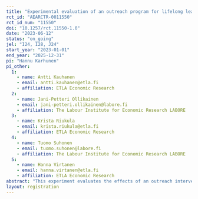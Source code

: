 ```yaml
---
title: "Experimental evaluation of an outreach program for lifelong learning"
rct_id: "AEARCTR-0011550"
rct_id_num: "11550"
doi: "10.1257/rct.11550-1.0"
date: "2023-06-12"
status: "on_going"
jel: "I24, I28, J24"
start_year: "2023-01-01"
end_year: "2025-12-31"
pi: "Hannu Karhunen"
pi_other:
  1:
    - name: Antti Kauhanen
    - email: antti.kauhanen@etla.fi
    - affiliation: ETLA Economic Research
  2:
    - name: Jani-Petteri Ollikainen
    - email: jani-petteri.ollikainen@labore.fi
    - affiliation: The Labour Institute for Economic Research LABORE
  3:
    - name: Krista Riukula
    - email: krista.riukula@etla.fi
    - affiliation: ETLA Economic Research
  4:
    - name: Tuomo Suhonen
    - email: tuomo.suhonen@labore.fi
    - affiliation: The Labour Institute for Economic Research LABORE
  5:
    - name: Hanna Virtanen
    - email: hanna.virtanen@etla.fi
    - affiliation: ETLA Economic Research
abstract: "This experiment evaluates the effects of an outreach intervention on lifelong learning. The intervention is implemented by Finland's Service Centre for Continuous Learning and Employment (SECLE). It seeks to improve the co-operation between companies and education providers with the ultimate goal of encouraging underrepresented groups to increase their educational participation. In practice, SECLE hires service providers who approach companies employing 3 - 149 persons and provide their services for the companies that agree to take part. First, the service providers chart the skill needs of the companies and employees. Next, the service providers organize an event tailored specifically for each company in which they provide information and guidance on different educational options. Evaluation of causal effects is made possible by random assignment of areas to treatment and control groups. The service providers only approach companies located in the treatment areas. We aim to have at least 1,200 companies in the treatment group."
layout: registration
---
```


